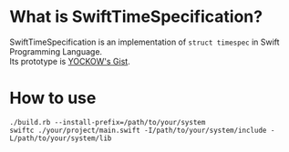 # What is SwiftTimeSpecification?
SwiftTimeSpecification is an implementation of `struct timespec` in Swift Programming Language.  
Its prototype is [YOCKOW's Gist](https://gist.github.com/YOCKOW/12d9607cb30f40b79fb2).  

# How to use
`./build.rb --install-prefix=/path/to/your/system`  
`swiftc ./your/project/main.swift -I/path/to/your/system/include -L/path/to/your/system/lib`  

